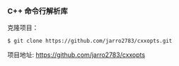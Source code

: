 ### C++ 命令行解析库

克隆项目：
```
$ git clone https://github.com/jarro2783/cxxopts.git
```

项目地址: <https://github.com/jarro2783/cxxopts>
